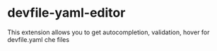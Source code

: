 # devfile-yaml-editor

This extension allows you to get autocompletion, validation, hover for devfile.yaml che files
